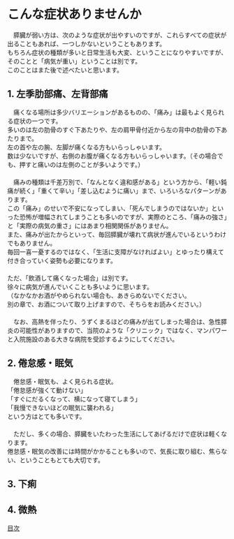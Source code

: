 ﻿# こんな症状ありませんか

　膵臓が弱い方は、次のような症状が出やすいのですが、これらすべての症状が出ることもあれば、一つしかないということもあります。  
もちろん症状の種類が多いと日常生活も大変、ということになりやすいですが、そのことと「病気が重い」ということは別です。  
このことはまた後で述べたいと思います。  

## 1. 左季肋部痛、左背部痛

　痛くなる場所は多少バリエーションがあるものの、「痛み」は最もよく見られる症状の一つです。  
多いのは左の肋骨のすぐ下あたりや、左の肩甲骨付近から左の背中の肋骨の下あたりまで。  
左の首や左の腕、左脚が痛くなる方もいらっしゃいます。  
数は少ないですが、右側のお腹が痛くなる方もいらっしゃいます。（その場合でも、押すと痛いのは左側のことが多いようです。）  
　  
　痛みの種類は千差万別で、「なんとなく違和感がある」という方から、「軽い鈍痛が続く」「重くて辛い」「差し込むように痛い」まで、いろいろなパターンがあります。  
この「痛み」のせいで不安になってしまい、「死んでしまうのではないか」といった恐怖が増幅されてしまうことも多いのですが、実際のところ、「痛みの強さ」と「実際の病気の重さ」にはあまり相関関係がありません。  
また、痛みが出たからといって、毎回膵臓が壊れて病状が進んでいるというわけでもありません。  
毎回一喜一憂するのではなく、「生活に支障がなければよい」とゆったり構えて付き合っていく姿勢も必要になります。  
　  
ただ、「飲酒して痛くなった場合」は別です。  
徐々に病気が進んでいくことも多いように思います。  
（なかなかお酒がやめられない場合も、あきらめないでください。  
別の章で、お酒について取り上げますので、そちらをお読みください。）  
　  
　なお、高熱を伴ったり、うずくまるほどの痛みが出てしまった場合は、急性膵炎の可能性がありますので、当院のような「クリニック」ではなく、マンパワーと入院施設のある大きな病院を受診するようにしてください。  

## 2. 倦怠感・眠気

　倦怠感・眠気も、よく見られる症状。  
「倦怠感が強くて動けない」  
「すぐにだるくなって、横になって寝てしまう」  
「我慢できないほどの眠気に襲われる」  
という方はとても多いです。  
　  
　ただし、多くの場合、膵臓をいたわった生活にしてあげるだけで症状は軽くなります。  
倦怠感・眠気の改善には時間がかかることも多いので、気長に取り組む、焦らない、ということもとても大切です。  

## 3. 下痢

## 4. 微熱


[目次](README.md)
